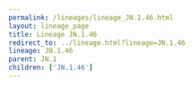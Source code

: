 ```yaml
---
permalink: /lineages/lineage_JN.1.46.html
layout: lineage_page
title: Lineage JN.1.46
redirect_to: ../lineage.html?lineage=JN.1.46
lineage: JN.1.46
parent: JN.1
children: ['JN.1.46']
---
```

